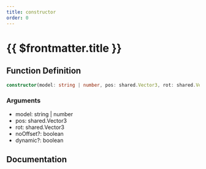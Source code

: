 ```yaml
---
title: constructor
order: 0
---
```


# {{ $frontmatter.title }}

## Function Definition

```ts
constructor(model: string | number, pos: shared.Vector3, rot: shared.Vector3, noOffset?: boolean, dynamic?: boolean);
```

### Arguments

* model: string | number
* pos: shared.Vector3
* rot: shared.Vector3
* noOffset?: boolean
* dynamic?: boolean

## Documentation

<!--@include: ./parts/constructor.md-->
